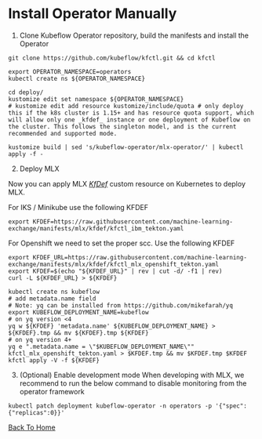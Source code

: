 # Install Operator Manually

1. Clone Kubeflow Operator repository, build the manifests and install the Operator

```shell
git clone https://github.com/kubeflow/kfctl.git && cd kfctl

export OPERATOR_NAMESPACE=operators
kubectl create ns ${OPERATOR_NAMESPACE}

cd deploy/
kustomize edit set namespace ${OPERATOR_NAMESPACE}
# kustomize edit add resource kustomize/include/quota # only deploy this if the k8s cluster is 1.15+ and has resource quota support, which will allow only one _kfdef_ instance or one deployment of Kubeflow on the cluster. This follows the singleton model, and is the current recommended and supported mode.

kustomize build | sed 's/kubeflow-operator/mlx-operator/' | kubectl apply -f -
```

2. Deploy MLX

Now you can apply MLX [_KfDef_](https://www.kubeflow.org/docs/distributions/operator/introduction/#kubeflow-operator) custom resource on Kubernetes to deploy MLX.

For IKS / Minikube use the following KFDEF
```shell
export KFDEF=https://raw.githubusercontent.com/machine-learning-exchange/manifests/mlx/kfdef/kfctl_ibm_tekton.yaml
```

For Openshift we need to set the proper scc. Use the following KFDEF
```shell
export KFDEF_URL=https://raw.githubusercontent.com/machine-learning-exchange/manifests/mlx/kfdef/kfctl_mlx_openshift_tekton.yaml
export KFDEF=$(echo "${KFDEF_URL}" | rev | cut -d/ -f1 | rev)
curl -L ${KFDEF_URL} > ${KFDEF}
```

```shell
kubectl create ns kubeflow
# add metadata.name field
# Note: yq can be installed from https://github.com/mikefarah/yq
export KUBEFLOW_DEPLOYMENT_NAME=kubeflow
# on yq version <4 
yq w ${KFDEF} 'metadata.name' ${KUBEFLOW_DEPLOYMENT_NAME} > ${KFDEF}.tmp && mv ${KFDEF}.tmp ${KFDEF}
# on yq version 4+
yq e ".metadata.name = \"$KUBEFLOW_DEPLOYMENT_NAME\"" kfctl_mlx_openshift_tekton.yaml > $KFDEF.tmp && mv $KFDEF.tmp $KFDEF
kfctl apply -V -f ${KFDEF}
```

3. (Optional) Enable development mode
When developing with MLX, we recommend to run the below command to disable monitoring from the operator framework
```shell
kubectl patch deployment kubeflow-operator -n operators -p '{"spec":{"replicas":0}}'
```

[Back To Home](../README.md)
